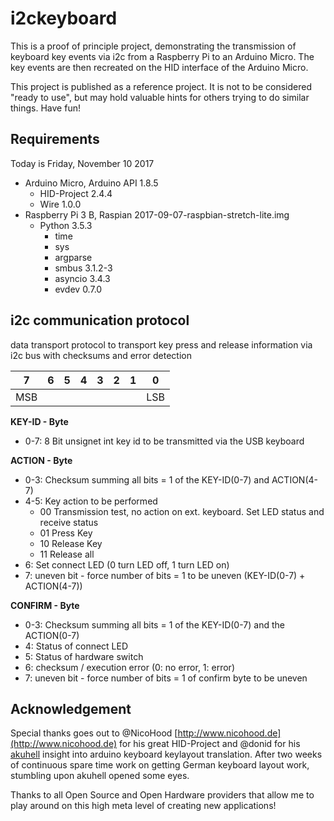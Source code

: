 # i2ckeyboard

This is a proof of principle project, demonstrating the transmission of keyboard
key events via i2c from a Raspberry Pi to an Arduino Micro. The key events are
then recreated on the HID interface of the Arduino Micro.

This project is published as a reference project. It is not to be considered
"ready to use", but may hold valuable hints for others trying to do similar
things. Have fun!

## Requirements

Today is Friday, November 10 2017

* Arduino Micro, Arduino API 1.8.5
  * HID-Project 2.4.4
  * Wire 1.0.0
* Raspberry Pi 3 B, Raspian 2017-09-07-raspbian-stretch-lite.img
  * Python 3.5.3
    * time
    * sys
    * argparse
    * smbus 3.1.2-3
    * asyncio 3.4.3
    * evdev 0.7.0

## i2c communication protocol

data transport protocol to transport key press and release information via i2c
bus with checksums and error detection

7|6|5|4|3|2|1|0
-|-|-|-|-|-|-|-
MSB|||||||LSB

__KEY-ID - Byte__
* 0-7: 8 Bit unsignet int key id to be transmitted via the USB keyboard
  
__ACTION - Byte__
* 0-3: Checksum summing all bits = 1 of the KEY-ID(0-7) and ACTION(4-7)
* 4-5: Key action to be performed
  * 00  Transmission test, no action on ext. keyboard. Set LED status and receive status
  * 01  Press Key
  * 10  Release Key
  * 11  Release all
* 6: Set connect LED (0 turn LED off, 1 turn LED on)
* 7: uneven bit - force number of bits = 1 to be uneven (KEY-ID(0-7) + ACTION(4-7))
    
__CONFIRM - Byte__
* 0-3: Checksum summing all bits = 1 of the KEY-ID(0-7) and the ACTION(0-7)
* 4: Status of connect LED
* 5: Status of hardware switch
* 6: checksum / execution error (0: no error, 1: error)
* 7: uneven bit - force number of bits = 1 of confirm byte to be uneven

## Acknowledgement

Special thanks goes out to @NicoHood
[http://www.nicohood.de](http://www.nicohood.de) for his great HID-Project and
@donid for his [akuhell](https://github.com/donid/akuhell) insight into arduino
keyboard keylayout translation. After two weeks of continuous spare time work
on getting German keyboard layout work, stumbling upon akuhell opened some eyes.

Thanks to all Open Source and Open Hardware providers that allow me to play 
around on this high meta level of creating new applications!
